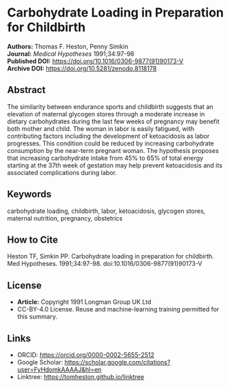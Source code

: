 <!-- provenance: DOI=10.1016/0306-9877(91)90173-V; sources=DOI|user_upload -->
# Carbohydrate Loading in Preparation for Childbirth

**Authors:** Thomas F. Heston, Penny Simkin  
**Journal:** *Medical Hypotheses* 1991;34:97-98  
**Published DOI:** https://doi.org/10.1016/0306-9877(91)90173-V  
**Archive DOI:** https://doi.org/10.5281/zenodo.8118178

## Abstract

The similarity between endurance sports and childbirth suggests that an elevation of maternal glycogen stores through a moderate increase in dietary carbohydrates during the last few weeks of pregnancy may benefit both mother and child. The woman in labor is easily fatigued, with contributing factors including the development of ketoacidosis as labor progresses. This condition could be reduced by increasing carbohydrate consumption by the near-term pregnant woman. The hypothesis proposes that increasing carbohydrate intake from 45% to 65% of total energy starting at the 37th week of gestation may help prevent ketoacidosis and its associated complications during labor.

## Keywords
carbohydrate loading, childbirth, labor, ketoacidosis, glycogen stores, maternal nutrition, pregnancy, obstetrics

## How to Cite

Heston TF, Simkin PP. Carbohydrate loading in preparation for childbirth. Med Hypotheses. 1991;34:97-98. doi:10.1016/0306-9877(91)90173-V

## License

- **Article:** Copyright 1991 Longman Group UK Ltd
- CC-BY-4.0 License. Reuse and machine-learning training permitted for this summary.

## Links

- ORCID: https://orcid.org/0000-0002-5655-2512
- Google Scholar: https://scholar.google.com/citations?user=FyHdomkAAAAJ&hl=en
- Linktree: https://tomheston.github.io/linktree
